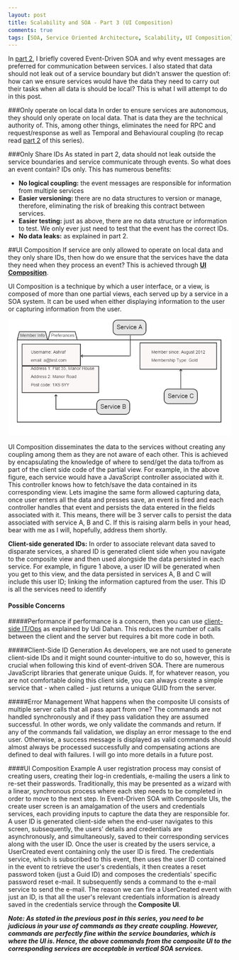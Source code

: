 ```yaml
---
layout: post
title: Scalability and SOA - Part 3 (UI Composition)
comments: true
tags: [SOA, Service Oriented Architecture, Scalability, UI Composition]
---
```


In [part 2](http://www.ashrafmageed.com/Scalability2), I briefly covered Event-Driven SOA and why event messages are preferred for communication between services. I also stated that data should not leak out of a service boundary but didn't answer the question of: how can we ensure services would have the data they need to carry out their tasks when all data is should be local? This is what I will attempt to do in this post.

###Only operate on local data
In order to ensure services are autonomous, they should only operate on local data. That is data they are the technical authority of. This, among other things, eliminates the need for RPC and request/response as well as Temporal and Behavioural coupling (to recap read [part 2](http://www.ashrafmageed.com/Scalability2) of this series). 

###Only Share IDs
As stated in part 2, data should not leak outside the service boundaries and service communicate through events. So what does an event contain? IDs only. This has numerous benefits:

- **No logical coupling:** the event messages are responsible for information from multiple services
- **Easier versioning:** there are no data structures to version or manage, therefore, eliminating the risk of breaking this contract between services.
- **Easier testing:** just as above, there are no data structure or information to test. We only ever just need to test that the event has the correct IDs.
- **No data leaks:** as explained in part 2.

##UI Composition
If service are only allowed to operate on local data and they only share IDs, then how do we ensure that the services have the data they need when they process an event? This is achieved through [**UI Composition**](http://www.udidahan.com/2012/06/23/ui-composition-techniques-for-correct-service-boundaries/).

UI Composition is a technique by which a user interface, or a view, is composed of more than one partial views, each served up by a service in a SOA system. It can be used when either displaying information to the user or capturing information from the user.

![Composite UI: Displaying Information](../images/CompositeUI.png "Composite UI: Displaying Information")

UI Composition disseminates the data to the services without creating any coupling among them as they are not aware of each other. This is achieved by encapsulating the knowledge of where to send/get the data to/from as part of the client side code of the partial view. For example, in the above figure, each service would have a JavaScript controller associated with it. This controller knows how to fetch/save the data contained in its corresponding view. Lets imagine the same form allowed capturing data, once user enters all the data and presses save, an event is fired and each controller handles that event and persists the data entered in the fields associated with it. This means, there will be 3 server calls to persist the data associated with service A, B and C. If this is raising alarm bells in your head, bear with me as I will, hopefully, address them shortly.

**Client-side generated IDs:** In order to associate relevant data saved to disparate services, a shared ID is generated client side when you navigate to the composite view and then used alongside the data persisted in each service. For example, in figure 1 above, a user ID will be generated when you get to this view, and the data persisted in services A, B and C will include this user ID; linking the information captured from the user. This ID is all the services need to identify

#### Possible Concerns
#####Performance
if performance is a concern, then you can use [client-side IT/Ops](http://www.udidahan.com/2014/07/30/service-oriented-composition-with-video/) as explained by Udi Dahan. This reduces the number of calls between the client and the server but requires a bit more code in both.

#####Client-Side ID Generation
As developers, we are not used to generate client-side IDs and it might sound counter-intuitive to do so, however, this is crucial when following this kind of event-driven SOA. There are numerous JavaScript libraries that generate unique Guids. If, for whatever reason, you are not comfortable doing this client side, you can always create a simple service that - when called - just returns a unique GUID from the server.

#####Error Management
What happens when the composite UI consists of multiple server calls that all pass apart from one? The commands are not handled synchronously and if they pass validation they are assumed successful. In other words, we only validate the commands and return. If any of the commands fail validation, we display an error message to the end user. Otherwise, a success message is displayed as valid commands should almost always be processed successfully and compensating actions are defined to deal with failures. I will go into more details in a future post.

####UI Composition Example
A user registration process may consist of creating users, creating their log-in credentials, e-mailing the users a link to re-set their passwords. Traditionally, this may be presented as a wizard with a linear, synchronous process where each step needs to be completed in order to move to the next step. In Event-Driven SOA with Composite UIs, the create user screen is an amalgamation of the users and credentials services, each providing inputs to capture the data they are responsible for. A user ID is generated client-side when the end-user navigates to this screen, subsequently, the users' details and credentials are  asynchronously, and simultaneously, saved to their corresponding services along with the user ID. Once the user is created by the users service, a UserCreated event containing only the user ID  is fired. The credentials service, which is subscribed to this event, then uses the user ID contained in the event to retrieve the user's credentials, it then creates a reset password token (just a Guid ID) and composes the credentials' specific password reset e-mail. It subsequently sends a command to the e-mail service to send the e-mail. The reason we can fire a UserCreated event with just an ID, is that all the user's relevant credentials information is already saved in the credentials service through the **Composite UI**.

***Note: As stated in the previous post in this series, you need to be judicious in your use of commands as they create coupling. However, commands are perfectly fine within the service boundaries, which is where the UI is. Hence, the above commands from the composite UI to the corresponding services are acceptable in vertical SOA services.***


